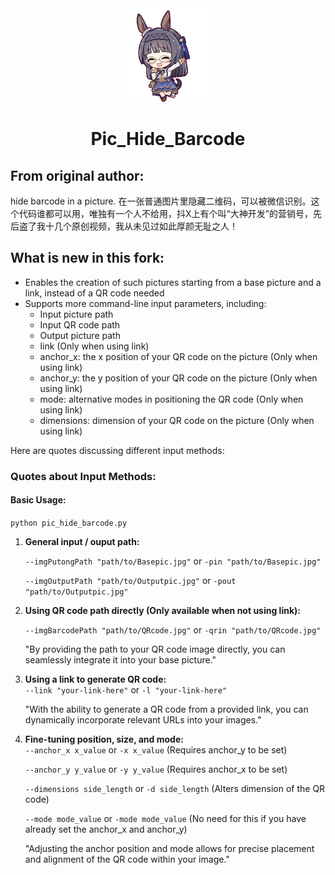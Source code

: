 <div align="center">
  <a href="https://github.com/Abyss-Seeker/pic_hide_barcode">
    <img src="logo.png" alt="Logo" width="150" height="150">
  </a>
</div>
<h1 align="center">Pic_Hide_Barcode</h1>

## From original author:

hide barcode in a picture. 在一张普通图片里隐藏二维码，可以被微信识别。这个代码谁都可以用，唯独有一个人不给用，抖X上有个叫“大神开发”的营销号，先后盗了我十几个原创视频，我从未见过如此厚颜无耻之人！

## What is new in this fork:

- Enables the creation of such pictures starting from a base picture and a link, instead of a QR code needed
- Supports more command-line input parameters, including:
  - Input picture path
  - Input QR code path
  - Output picture path
  - link (Only when using link)
  - anchor_x: the x position of your QR code on the picture (Only when using link)
  - anchor_y: the y position of your QR code on the picture (Only when using link)
  - mode: alternative modes in positioning the QR code (Only when using link)
  - dimensions: dimension of your QR code on the picture (Only when using link)

Here are quotes discussing different input methods:

### Quotes about Input Methods:

#### Basic Usage:

```python pic_hide_barcode.py```

1. **General input / ouput path:**
   
   ```--imgPutongPath "path/to/Basepic.jpg"``` or ```-pin "path/to/Basepic.jpg"```
   
   ```--imgOutputPath "path/to/Outputpic.jpg"``` or ```-pout "path/to/Outputpic.jpg"```  
2. **Using QR code path directly (Only available when not using link):**
   
   ```--imgBarcodePath "path/to/QRcode.jpg"``` or ```-qrin "path/to/QRcode.jpg"```
   
   "By providing the path to your QR code image directly, you can seamlessly integrate it into your base picture."

3. **Using a link to generate QR code:**  
   ```--link "your-link-here"``` or ```-l "your-link-here"```
   
   "With the ability to generate a QR code from a provided link, you can dynamically incorporate relevant URLs into your images."

4. **Fine-tuning position, size, and mode:**  
   ```--anchor_x x_value``` or ```-x x_value```  (Requires anchor_y to be set)
   
   ```--anchor_y y_value``` or ```-y y_value```  (Requires anchor_x to be set)

   ```--dimensions side_length``` or ```-d side_length```  (Alters dimension of the QR code)
   
   ```--mode mode_value``` or ```-mode mode_value```  (No need for this if you have already set the anchor_x and anchor_y)
   
   "Adjusting the anchor position and mode allows for precise placement and alignment of the QR code within your image."


